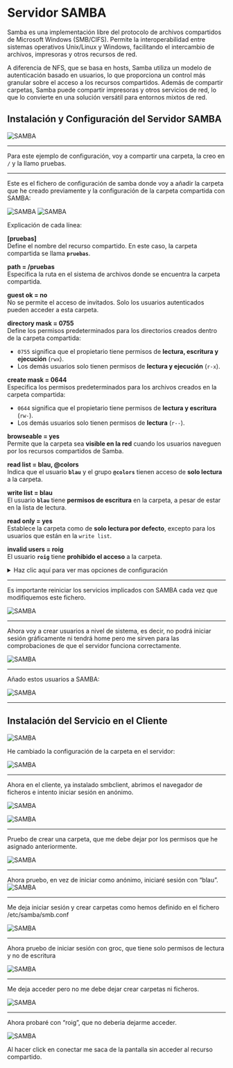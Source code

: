 # __Servidor SAMBA__

Samba es una implementación libre del protocolo de archivos compartidos de Microsoft Windows (SMB/CIFS). Permite la interoperabilidad entre sistemas operativos Unix/Linux y Windows, facilitando el intercambio de archivos, impresoras y otros recursos de red.

A diferencia de NFS, que se basa en hosts, Samba utiliza un modelo de autenticación basado en usuarios, lo que proporciona un control más granular sobre el acceso a los recursos compartidos. Además de compartir carpetas, Samba puede compartir impresoras y otros servicios de red, lo que lo convierte en una solución versátil para entornos mixtos de red.

## __Instalación y Configuración del Servidor SAMBA__

![SAMBA](./imagenes/samba/samba1.png)

---
Para este ejemplo de configuración, voy a compartir una carpeta, la creo en `/` y la llamo pruebas.

---
Este es el fichero de configuración de samba donde voy a añadir la carpeta que he creado previamente y la configuración de la carpeta compartida con SAMBA:

![SAMBA](./imagenes/samba/samba2.png)
![SAMBA](./imagenes/samba/samba3.png)

Explicación de cada línea:

**[pruebas]**  
Define el nombre del recurso compartido. En este caso, la carpeta compartida se llama **`pruebas`**.

**path = /pruebas**  
Especifica la ruta en el sistema de archivos donde se encuentra la carpeta compartida.

**guest ok = no**  
No se permite el acceso de invitados. Solo los usuarios autenticados pueden acceder a esta carpeta.

**directory mask = 0755**  
Define los permisos predeterminados para los directorios creados dentro de la carpeta compartida:  
- `0755` significa que el propietario tiene permisos de **lectura, escritura y ejecución** (`rwx`).
- Los demás usuarios solo tienen permisos de **lectura y ejecución** (`r-x`).

**create mask = 0644**  
Especifica los permisos predeterminados para los archivos creados en la carpeta compartida:  
- `0644` significa que el propietario tiene permisos de **lectura y escritura** (`rw-`).
- Los demás usuarios solo tienen permisos de **lectura** (`r--`).

**browseable = yes**  
Permite que la carpeta sea **visible en la red** cuando los usuarios naveguen por los recursos compartidos de Samba.

**read list = blau, @colors**  
Indica que el usuario **`blau`** y el grupo **`@colors`** tienen acceso de **solo lectura** a la carpeta.

**write list = blau**  
El usuario **`blau`** tiene **permisos de escritura** en la carpeta, a pesar de estar en la lista de lectura.

**read only = yes**  
Establece la carpeta como de **solo lectura por defecto**, excepto para los usuarios que están en la `write list`.

**invalid users = roig**  
El usuario **`roig`** tiene **prohibido el acceso** a la carpeta.

<details>
    <summary>
        Haz clic aquí para ver mas opciones de configuración
    </summary>

    Opciones de configuración en smb.conf:

    Configuración básica del recurso compartido
    path = /ruta/del/directorio → Especifica la ruta del directorio a compartir.
    comment = "Descripción del recurso" → Comentario que describe la carpeta compartida.
    browseable = yes/no → Define si el recurso es visible en la red.
    public = yes/no → Sinónimo de guest ok.
    
    Control de acceso
    valid users = usuario1 usuario2 @grupo → Lista de usuarios/grupos permitidos.
    invalid users = usuario1 usuario2 → Usuarios que no pueden acceder al recurso.
    read list = usuario1 @grupo → Usuarios que solo tienen permisos de lectura.
    write list = usuario1 @grupo → Usuarios que pueden escribir en la carpeta.
    admin users = usuario1 usuario2 → Usuarios con privilegios de administrador en la carpeta.
    
    Permisos y máscaras
    read only = yes/no → Indica si el recurso es de solo lectura.
    writable = yes/no → Sinónimo de read only = no, permite escritura.
    force user = usuario → Fuerza que todos los accesos sean con un usuario específico.
    force group = grupo → Fuerza que todos los accesos sean con un grupo específico.
    directory mask = 0755 → Establece permisos para los directorios creados en el recurso.
    create mask = 0644 → Define permisos para los archivos creados dentro del recurso.
    force create mode = 0660 → Fuerza permisos específicos en los archivos creados.
    force directory mode = 0770 → Fuerza permisos específicos en los directorios creados.
    
    Acceso de invitados
    guest ok = yes/no → Permite o no acceso de invitados (sin autenticación).
    guest only = yes/no → Solo permite acceso de invitados sin autenticación.
    guest account = nobody → Define qué cuenta de usuario usará Samba para accesos de invitados.

    Seguridad y autenticación
    security = user/share/domain → Define el nivel de seguridad.
    user → Requiere autenticación con usuario y contraseña.
    share → Permite acceso basado en recursos compartidos sin usuario.
    domain → Usa autenticación en un dominio.
    encrypt passwords = yes/no → Habilita o deshabilita contraseñas cifradas.
    password server = servidor → Especifica un servidor de autenticación.
    map to guest = Bad User → Convierte usuarios desconocidos en invitados.
    
    Control de archivos y directorios
    locking = yes/no → Habilita bloqueo de archivos para evitar accesos simultáneos problemáticos.
    oplocks = yes/no → Activa/desactiva bloqueos oportunistas para mejorar rendimiento en red.
    vfs objects = full_audit recycle shadow_copy → Añade módulos adicionales para control de archivos.
    delete readonly = yes/no → Permite borrar archivos aunque sean de solo lectura.
    
    Rendimiento y optimización
    max connections = 10 → Límite máximo de conexiones simultáneas.
    read raw = yes/no → Activa lecturas directas para mejorar velocidad.
    write raw = yes/no → Activa escrituras directas para mejorar velocidad.
    socket options = TCP_NODELAY → Ajustes para optimizar red.
    
    Otras configuraciones útiles
    hide files = *.txt *.bak → Oculta archivos o extensiones específicas en la carpeta compartida.
    veto files = *.mp3 *.exe → Bloquea ciertos archivos para que no se puedan ver ni usar.
    delete veto files = yes/no → Permite eliminar archivos bloqueados por veto files.
    follow symlinks = yes/no → Habilita o deshabilita el seguimiento de enlaces simbólicos.
    wide links = yes/no → Permite o bloquea enlaces simbólicos fuera del directorio compartido.

</details>

---
Es importante reiniciar los servicios implicados con SAMBA cada vez que modifiquemos este fichero.

![SAMBA](./imagenes/samba/samba4.png)

---
Ahora voy a crear usuarios a nivel de sistema, es decir, no podrá iniciar sesión gráficamente ni tendrá home pero me sirven para las comprobaciones de que el servidor funciona correctamente.

![SAMBA](./imagenes/samba/samba5.png)

---
Añado estos usuarios a SAMBA:

![SAMBA](./imagenes/samba/samba6.png)

---
## __Instalación del Servicio en el Cliente__

![SAMBA](./imagenes/samba/samba7.png)

He cambiado la configuración de la carpeta en el servidor:

![SAMBA](./imagenes/samba/samba8.png)

---
Ahora en el cliente, ya instalado smbclient, abrimos el navegador de ficheros e intento iniciar sesión en anónimo.

![SAMBA](./imagenes/samba/samba9.png)

![SAMBA](./imagenes/samba/samba10.png)

---
Pruebo de crear una carpeta, que me debe dejar por los permisos que he asignado anteriormente.

![SAMBA](./imagenes/samba/samba11.png)

---
Ahora pruebo, en vez de iniciar como anónimo, iniciaré sesión con “blau”.
![SAMBA](./imagenes/samba/samba12.png)

---
Me deja iniciar sesión y crear carpetas como hemos definido en el fichero /etc/samba/smb.conf

![SAMBA](./imagenes/samba/samba13.png)

---
Ahora pruebo de iniciar sesión con groc, que tiene solo permisos de lectura y no de escritura

![SAMBA](./imagenes/samba/samba14.png)

---
Me deja acceder pero no me debe dejar crear carpetas ni ficheros.

![SAMBA](./imagenes/samba/samba15.png)

---
Ahora probaré con “roig”, que no deberia dejarme acceder.

![SAMBA](./imagenes/samba/samba16.png)

Al hacer click en conectar me saca de la pantalla sin acceder al recurso compartido.